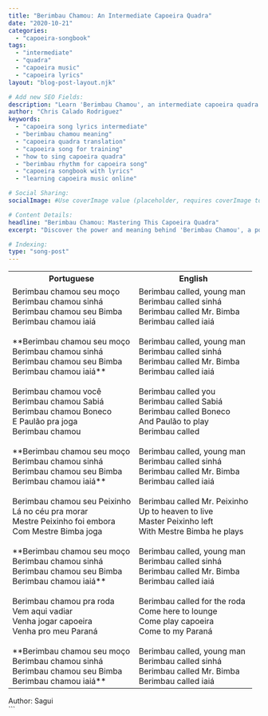 ```yaml
---
title: "Berimbau Chamou: An Intermediate Capoeira Quadra"
date: "2020-10-21"
categories:
  - "capoeira-songbook"
tags:
  - "intermediate"
  - "quadra"
  - "capoeira music"
  - "capoeira lyrics"
layout: "blog-post-layout.njk"

# Add new SEO Fields:
description: "Learn 'Berimbau Chamou', an intermediate capoeira quadra. Explore lyrics, meaning, and its role in the roda. Enhance your musicality!"
author: "Chris Calado Rodriguez"
keywords:
  - "capoeira song lyrics intermediate"
  - "berimbau chamou meaning"
  - "capoeira quadra translation"
  - "capoeira song for training"
  - "how to sing capoeira quadra"
  - "berimbau rhythm for capoeira song"
  - "capoeira songbook with lyrics"
  - "learning capoeira music online"

# Social Sharing:
socialImage: #Use coverImage value (placeholder, requires coverImage to exist)

# Content Details:
headline: "Berimbau Chamou: Mastering This Capoeira Quadra"
excerpt: "Discover the power and meaning behind 'Berimbau Chamou', a popular capoeira quadra, and learn how to incorporate it into your training and roda performance."

# Indexing:
type: "song-post"
---
```



<table class="capoeira-table">
    <tr class="header-row">
        <th>Portuguese</th>
        <th>English</th>
    </tr>
    <tr>
        <td>Berimbau chamou seu moço<br>
Berimbau chamou sinhá<br>
Berimbau chamou seu Bimba<br>
Berimbau chamou iaiá<br><br>
**Berimbau chamou seu moço<br>
Berimbau chamou sinhá<br>
Berimbau chamou seu Bimba<br>
Berimbau chamou iaiá**<br><br>
Berimbau chamou você<br>
Berimbau chamou Sabiá<br>
Berimbau chamou Boneco<br>
E Paulão pra joga<br>
Berimbau chamou<br><br>
**Berimbau chamou seu moço<br>
Berimbau chamou sinhá<br>
Berimbau chamou seu Bimba<br>
Berimbau chamou iaiá**<br><br>
Berimbau chamou seu Peixinho<br>
Lá no céu pra morar<br>
Mestre Peixinho foi embora<br>
Com Mestre Bimba joga<br><br>
**Berimbau chamou seu moço<br>
Berimbau chamou sinhá<br>
Berimbau chamou seu Bimba<br>
Berimbau chamou iaiá**<br><br>
Berimbau chamou pra roda<br>
Vem aqui vadiar<br>
Venha jogar capoeira<br>
Venha pro meu Paraná<br><br>
**Berimbau chamou seu moço<br>
Berimbau chamou sinhá<br>
Berimbau chamou seu Bimba<br>
Berimbau chamou iaiá**</td>
        <td>Berimbau called, young man<br>
Berimbau called sinhá<br>
Berimbau called Mr. Bimba<br>
Berimbau called iaiá<br><br>
Berimbau called, young man<br>
Berimbau called sinhá<br>
Berimbau called Mr. Bimba<br>
Berimbau called iaiá<br><br>
Berimbau called you<br>
Berimbau called Sabiá<br>
Berimbau called Boneco<br>
And Paulão to play<br>
Berimbau called<br><br>
Berimbau called, young man<br>
Berimbau called sinhá<br>
Berimbau called Mr. Bimba<br>
Berimbau called iaiá<br><br>
Berimbau called Mr. Peixinho<br>
Up to heaven to live<br>
Master Peixinho left<br>
With Mestre Bimba he plays<br><br>
Berimbau called, young man<br>
Berimbau called sinhá<br>
Berimbau called Mr. Bimba<br>
Berimbau called iaiá<br><br>
Berimbau called for the roda<br>
Come here to lounge<br>
Come play capoeira<br>
Come to my Paraná<br><br>
Berimbau called, young man<br>
Berimbau called sinhá<br>
Berimbau called Mr. Bimba<br>
Berimbau called iaiá</td>
    </tr>
</table>
<figcaption>
Author: Sagui
</figcaption>
```